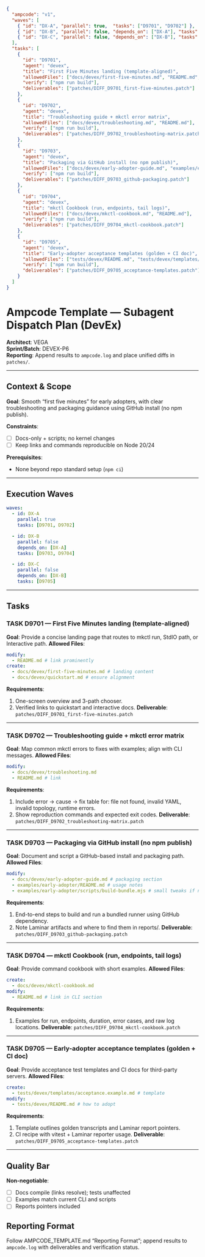 ```json
{
  "ampcode": "v1",
  "waves": [
    { "id": "DX-A", "parallel": true,  "tasks": ["D9701", "D9702"] },
    { "id": "DX-B", "parallel": false, "depends_on": ["DX-A"], "tasks": ["D9703", "D9704"] },
    { "id": "DX-C", "parallel": false, "depends_on": ["DX-B"], "tasks": ["D9705"] }
  ],
  "tasks": [
    {
      "id": "D9701",
      "agent": "devex",
      "title": "First Five Minutes landing (template-aligned)",
      "allowedFiles": ["docs/devex/first-five-minutes.md", "README.md", "docs/devex/quickstart.md"],
      "verify": ["npm run build"],
      "deliverables": ["patches/DIFF_D9701_first-five-minutes.patch"]
    },
    {
      "id": "D9702",
      "agent": "devex",
      "title": "Troubleshooting guide + mkctl error matrix",
      "allowedFiles": ["docs/devex/troubleshooting.md", "README.md"],
      "verify": ["npm run build"],
      "deliverables": ["patches/DIFF_D9702_troubleshooting-matrix.patch"]
    },
    {
      "id": "D9703",
      "agent": "devex",
      "title": "Packaging via GitHub install (no npm publish)",
      "allowedFiles": ["docs/devex/early-adopter-guide.md", "examples/early-adopter/scripts/build-bundle.mjs", "examples/early-adopter/README.md"],
      "verify": ["npm run build"],
      "deliverables": ["patches/DIFF_D9703_github-packaging.patch"]
    },
    {
      "id": "D9704",
      "agent": "devex",
      "title": "mkctl Cookbook (run, endpoints, tail logs)",
      "allowedFiles": ["docs/devex/mkctl-cookbook.md", "README.md"],
      "verify": ["npm run build"],
      "deliverables": ["patches/DIFF_D9704_mkctl-cookbook.patch"]
    },
    {
      "id": "D9705",
      "agent": "devex",
      "title": "Early-adopter acceptance templates (golden + CI doc)",
      "allowedFiles": ["tests/devex/README.md", "tests/devex/templates/acceptance.example.md"],
      "verify": ["npm run build"],
      "deliverables": ["patches/DIFF_D9705_acceptance-templates.patch"]
    }
  ]
}
```

# Ampcode Template — Subagent Dispatch Plan (DevEx)

**Architect**: VEGA  
**Sprint/Batch**: DEVEX-P6  
**Reporting**: Append results to `ampcode.log` and place unified diffs in `patches/`.

---

## Context & Scope

**Goal**: Smooth “first five minutes” for early adopters, with clear troubleshooting and packaging guidance using GitHub install (no npm publish).

**Constraints**:

- [ ] Docs-only + scripts; no kernel changes
- [ ] Keep links and commands reproducible on Node 20/24

**Prerequisites**:
- None beyond repo standard setup (`npm ci`)

---

## Execution Waves

```yaml
waves:
  - id: DX-A
    parallel: true
    tasks: [D9701, D9702]

  - id: DX-B
    parallel: false
    depends_on: [DX-A]
    tasks: [D9703, D9704]

  - id: DX-C
    parallel: false
    depends_on: [DX-B]
    tasks: [D9705]
```

---

## Tasks

### TASK D9701 — First Five Minutes landing (template-aligned)
**Goal**: Provide a concise landing page that routes to mkctl run, StdIO path, or Interactive path.
**Allowed Files**:
```yaml
modify:
  - README.md # link prominently
create:
  - docs/devex/first-five-minutes.md # landing content
  - docs/devex/quickstart.md # ensure alignment
```
**Requirements**:
1. One-screen overview and 3-path chooser.
2. Verified links to quickstart and interactive docs.
**Deliverable**: `patches/DIFF_D9701_first-five-minutes.patch`

---

### TASK D9702 — Troubleshooting guide + mkctl error matrix
**Goal**: Map common mkctl errors to fixes with examples; align with CLI messages.
**Allowed Files**:
```yaml
modify:
  - docs/devex/troubleshooting.md
  - README.md # link
```
**Requirements**:
1. Include error → cause → fix table for: file not found, invalid YAML, invalid topology, runtime errors.
2. Show reproduction commands and expected exit codes.
**Deliverable**: `patches/DIFF_D9702_troubleshooting-matrix.patch`

---

### TASK D9703 — Packaging via GitHub install (no npm publish)
**Goal**: Document and script a GitHub-based install and packaging path.
**Allowed Files**:
```yaml
modify:
  - docs/devex/early-adopter-guide.md # packaging section
  - examples/early-adopter/README.md # usage notes
  - examples/early-adopter/scripts/build-bundle.mjs # small tweaks if needed
```
**Requirements**:
1. End-to-end steps to build and run a bundled runner using GitHub dependency.
2. Note Laminar artifacts and where to find them in reports/.
**Deliverable**: `patches/DIFF_D9703_github-packaging.patch`

---

### TASK D9704 — mkctl Cookbook (run, endpoints, tail logs)
**Goal**: Provide command cookbook with short examples.
**Allowed Files**:
```yaml
create:
  - docs/devex/mkctl-cookbook.md
modify:
  - README.md # link in CLI section
```
**Requirements**:
1. Examples for run, endpoints, duration, error cases, and raw log locations.
**Deliverable**: `patches/DIFF_D9704_mkctl-cookbook.patch`

---

### TASK D9705 — Early-adopter acceptance templates (golden + CI doc)
**Goal**: Provide acceptance test templates and CI docs for third-party servers.
**Allowed Files**:
```yaml
create:
  - tests/devex/templates/acceptance.example.md # template
modify:
  - tests/devex/README.md # how to adopt
```
**Requirements**:
1. Template outlines golden transcripts and Laminar report pointers.
2. CI recipe with vitest + Laminar reporter usage.
**Deliverable**: `patches/DIFF_D9705_acceptance-templates.patch`

---

## Quality Bar

**Non-negotiable**:
- [ ] Docs compile (links resolve); tests unaffected
- [ ] Examples match current CLI and scripts
- [ ] Reports pointers included

## Reporting Format

Follow AMPCODE_TEMPLATE.md “Reporting Format”; append results to `ampcode.log` with deliverables and verification status.

